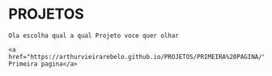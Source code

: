 # PROJETOS
    Ola escolha qual a qual Projeto voce quer olhar 
    
    <a href="https://arthurvieirarebelo.github.io/PROJETOS/PRIMEIRA%20PAGINA/">Minha Primeira pagina</a>


